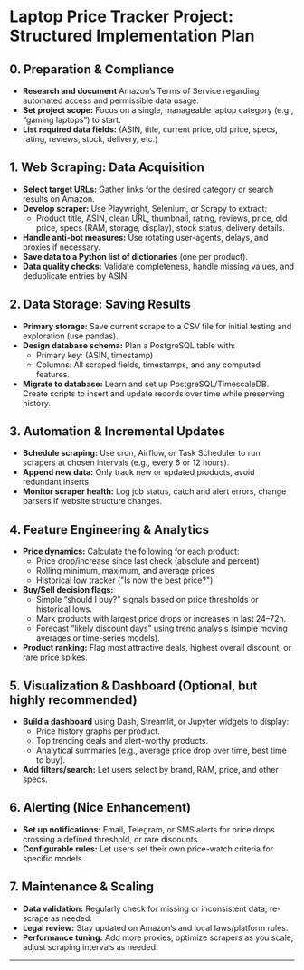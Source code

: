 # Laptop Price Tracker Project: Structured Implementation Plan

## 0. Preparation & Compliance
- **Research and document** Amazon’s Terms of Service regarding automated access and permissible data usage.
- **Set project scope:** Focus on a single, manageable laptop category (e.g., “gaming laptops”) to start.
- **List required data fields:** (ASIN, title, current price, old price, specs, rating, reviews, stock, delivery, etc.)

## 1. Web Scraping: Data Acquisition
- **Select target URLs:** Gather links for the desired category or search results on Amazon.
- **Develop scraper:** Use Playwright, Selenium, or Scrapy to extract:
  - Product title, ASIN, clean URL, thumbnail, rating, reviews, price, old price, specs (RAM, storage, display), stock status, delivery details.
- **Handle anti-bot measures:** Use rotating user-agents, delays, and proxies if necessary.
- **Save data to a Python list of dictionaries** (one per product).
- **Data quality checks:** Validate completeness, handle missing values, and deduplicate entries by ASIN.

## 2. Data Storage: Saving Results
- **Primary storage:** Save current scrape to a CSV file for initial testing and exploration (use pandas).
- **Design database schema:** Plan a PostgreSQL table with:
  - Primary key: (ASIN, timestamp)
  - Columns: All scraped fields, timestamps, and any computed features.
- **Migrate to database:** Learn and set up PostgreSQL/TimescaleDB. Create scripts to insert and update records over time while preserving history.

## 3. Automation & Incremental Updates
- **Schedule scraping:** Use cron, Airflow, or Task Scheduler to run scrapers at chosen intervals (e.g., every 6 or 12 hours).
- **Append new data:** Only track new or updated products, avoid redundant inserts.
- **Monitor scraper health:** Log job status, catch and alert errors, change parsers if website structure changes.

## 4. Feature Engineering & Analytics
- **Price dynamics:** Calculate the following for each product:
  - Price drop/increase since last check (absolute and percent)
  - Rolling minimum, maximum, and average prices
  - Historical low tracker ("Is now the best price?")
- **Buy/Sell decision flags:**
  - Simple “should I buy?” signals based on price thresholds or historical lows.
  - Mark products with largest price drops or increases in last 24–72h.
  - Forecast “likely discount days” using trend analysis (simple moving averages or time-series models).
- **Product ranking:** Flag most attractive deals, highest overall discount, or rare price spikes.

## 5. Visualization & Dashboard (Optional, but highly recommended)
- **Build a dashboard** using Dash, Streamlit, or Jupyter widgets to display:
  - Price history graphs per product.
  - Top trending deals and alert-worthy products.
  - Analytical summaries (e.g., average price drop over time, best time to buy).
- **Add filters/search:** Let users select by brand, RAM, price, and other specs.

## 6. Alerting (Nice Enhancement)
- **Set up notifications:** Email, Telegram, or SMS alerts for price drops crossing a defined threshold, or rare discounts.
- **Configurable rules:** Let users set their own price-watch criteria for specific models.

## 7. Maintenance & Scaling
- **Data validation:** Regularly check for missing or inconsistent data; re-scrape as needed.
- **Legal review:** Stay updated on Amazon’s and local laws/platform rules.
- **Performance tuning:** Add more proxies, optimize scrapers as you scale, adjust scraping intervals as needed.

---

